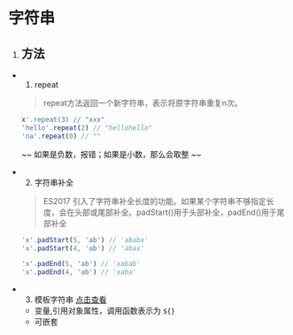 # 字符串

1. ## 方法

* 1. repeat
    > repeat方法返回一个新字符串，表示将原字符串重复n次。

    ``` javascript
    x'.repeat(3) // "xxx"
    'hello'.repeat(2) // "hellohello"
    'na'.repeat(0) // ""
    ```
    ~~ 如果是负数，报错；如果是小数，那么会取整 ~~
* 2. 字符串补全
    > ES2017 引入了字符串补全长度的功能。如果某个字符串不够指定长度，会在头部或尾部补全。padStart()用于头部补全，padEnd()用于尾部补全

    ``` javascript
    'x'.padStart(5, 'ab') // 'ababx'
    'x'.padStart(4, 'ab') // 'abax'

    'x'.padEnd(5, 'ab') // 'xabab'
    'x'.padEnd(4, 'ab') // 'xaba'
    ```

* 3. 模板字符串
    [点击查看](http://es6.ruanyifeng.com/#docs/string)
    * 变量,引用对象属性，调用函数表示为 `${}`
    * 可嵌套

